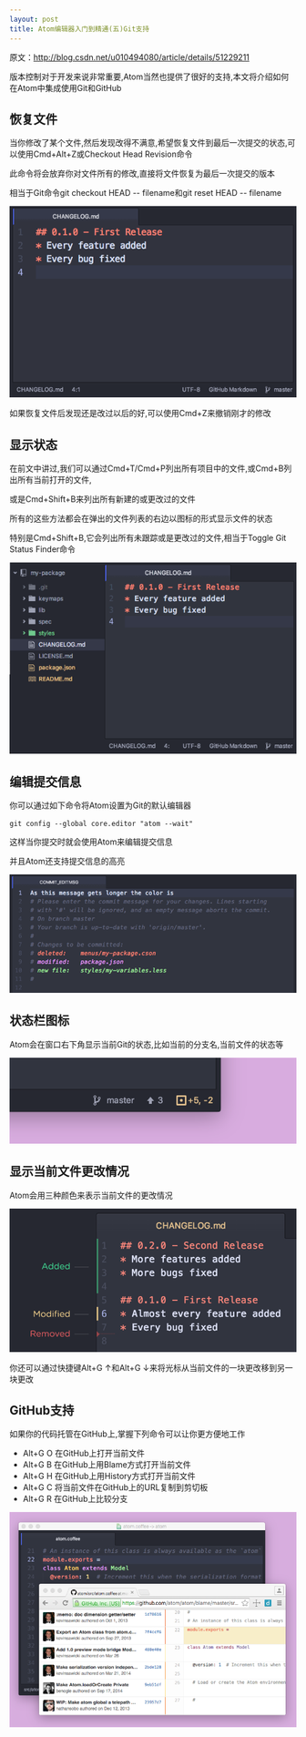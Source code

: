 ```yaml
---
layout: post
title: Atom编辑器入门到精通(五)Git支持
---
```

原文：http://blog.csdn.net/u010494080/article/details/51229211

版本控制对于开发来说非常重要,Atom当然也提供了很好的支持,本文将介绍如何在Atom中集成使用Git和GitHub

## 恢复文件

当你修改了某个文件,然后发现改得不满意,希望恢复文件到最后一次提交的状态,可以使用Cmd+Alt+Z或Checkout Head Revision命令

此命令将会放弃你对文件所有的修改,直接将文件恢复为最后一次提交的版本

相当于Git命令git checkout HEAD -- filename和git reset HEAD -- filename

![Checkout ](..\images\Atom\git-checkout-head.gif)

如果恢复文件后发现还是改过以后的好,可以使用Cmd+Z来撤销刚才的修改

## 显示状态

在前文中讲过,我们可以通过Cmd+T/Cmd+P列出所有项目中的文件,或Cmd+B列出所有当前打开的文件,

或是Cmd+Shift+B来列出所有新建的或更改过的文件

所有的这些方法都会在弹出的文件列表的右边以图标的形式显示文件的状态

特别是Cmd+Shift+B,它会列出所有未跟踪或是更改过的文件,相当于Toggle Git Status Finder命令

![git status](..\images\Atom\git-status.gif)

## 编辑提交信息

你可以通过如下命令将Atom设置为Git的默认编辑器

```Git
git config --global core.editor "atom --wait"
```

这样当你提交时就会使用Atom来编辑提交信息

并且Atom还支持提交信息的高亮

![git-message](..\images\Atom\git-message.gif)

## 状态栏图标

Atom会在窗口右下角显示当前Git的状态,比如当前的分支名,当前文件的状态等

![git-status-bar](..\images\Atom\git-status-bar.png)

## 显示当前文件更改情况

Atom会用三种颜色来表示当前文件的更改情况

![git-lines](..\images\Atom\git-lines.png)

你还可以通过快捷键Alt+G ↑和Alt+G ↓来将光标从当前文件的一块更改移到另一块更改

## GitHub支持

如果你的代码托管在GitHub上,掌握下列命令可以让你更方便地工作
* Alt+G O 在GitHub上打开当前文件
* Alt+G B 在GitHub上用Blame方式打开当前文件
* Alt+G H 在GitHub上用History方式打开当前文件
* Alt+G C 将当前文件在GitHub上的URL复制到剪切板
* Alt+G R 在GitHub上比较分支

![open-on-github](..\images\Atom\open-on-github.png)
